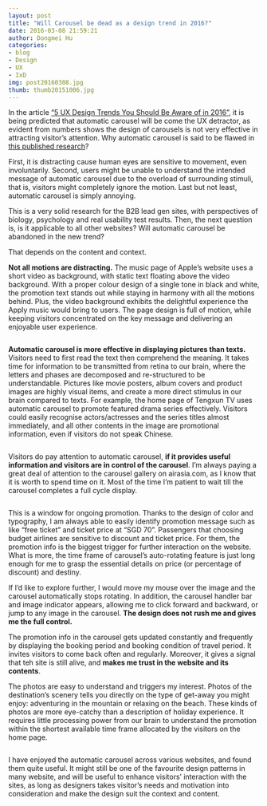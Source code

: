 ```yaml
---
layout: post
title: "Will Carousel be dead as a design trend in 2016?"
date: 2016-03-08 21:59:21
author: Dongmei Hu
categories: 
- blog
- Design
- UX
- IxD
img: post20160308.jpg
thumb: thumb20151006.jpg
---
```


In the article <a href="https://www.elegantthemes.com/blog/resources/5-ux-design-trends-you-should-be-aware-of-in-2016" target="_blank">“5 UX Design Trends You Should Be Aware of in 2016”</a>, it is being predicted that automatic carousel will be come the UX detractor, as evident from numbers shows the design of carousels is not very effective in attracting visitor’s attention. Why automatic carousel is said to be flawed in <a href="http://www.market8.net/b2b-web-design-and-inbound-marketing-blog/why-automatic-carousels-suck-and-must-be-eliminated-from-your-homepage" target="_blank">this published research</a>? <!--more-->

First, it is distracting cause human eyes are sensitive to movement, even involuntarily. Second, users might be unable to understand the intended message of automatic carousel due to the overload of surrounding stimuli, that is, visitors might completely ignore the motion. Last but not least, automatic carousel is simply annoying. 

This is a very solid research for the B2B lead gen sites, with perspectives of biology, psychology and real usability test results. Then, the next question is, is it applicable to all other websites? Will automatic carousel be abandoned in the new trend?

That depends on the content and context.

<b>Not all motions are distracting.</b> The music page of Apple’s website uses a short video as background, with static text floating above the video background. With a proper colour design of a single tone in black and white, the promotion text stands out while staying in harmony with all the motions behind. Plus, the video background exhibits the delightful experience the Apply music would bring to users. The page design is full of motion, while keeping visitors concentrated on the key message and delivering an enjoyable user experience. 
<div class="img_row">
    <img class="col one" src="{{ site.baseurl }}/assets/img/blog/2016-03-08/carousel_1.jpg" alt="" title="Background Video on Apply Music Website"/>    
</div>

<b>Automatic carousel is more effective in displaying pictures than texts.</b> Visitors need to first read the text then comprehend the meaning. It takes time for information to be transmitted from retina to our brain, where the letters and phases are decomposed and re-structured to be understandable. Pictures like movie posters, album covers and product images are highly visual items, and create a more direct stimulus in our brain compared to texts. For example, the home page of Tengxun TV uses automatic carousel to promote featured drama series effectively. Visitors could easily recognise actors/actresses and the series titles almost immediately, and all other contents in the image are promotional information, even if visitors do not speak Chinese. 

<div class="img_row">
    <img class="col one" src="{{ site.baseurl }}/assets/img/blog/2016-03-08/carousel_2.jpg" alt="" title="Automatic Carousel on Tengxu TV Website Home Page"/>    
</div>

Visitors do pay attention to automatic carousel, <b>if it provides useful information and visitors are in control of the carousel</b>. I’m always paying a great deal of attention to the carousel gallery on airasia.com, as I know that it is worth to spend time on it. Most of the time I’m patient to wait till the carousel completes a full cycle display. 

<div class="img_row">
    <img class="col one" src="{{ site.baseurl }}/assets/img/blog/2016-03-08/carousel_3.jpg" alt="" title="Automatic Carousel on Airasia Airline Website Home Page"/>    
</div>

This is a window for ongoing promotion. Thanks to the design of color and typography, I am always able to easily identify promotion message such as like “free ticket” and ticket price at “SGD 70”. Passengers that choosing budget airlines are sensitive to discount and ticket price. For them, the promotion info is the biggest trigger for further interaction on the website. What is more, the time frame of carousel’s auto-rotating feature is just long enough for me to grasp the essential details on price (or percentage of discount) and destiny.

If I’d like to explore further, I would move my mouse over the image and the carousel automatically stops rotating. In addition, the carousel handler bar and image indicator appears, allowing me to click forward and backward, or jump to any image in the carousel. <b>The design does not rush me and gives me the full control.</b>

The promotion info in the carousel gets updated constantly and frequently by displaying the booking period and booking condition of travel period. It invites visitors to come back often and regularly. Moreover, it gives a signal that teh site is still alive, and <b>makes me trust in the website and its contents</b>. 

The photos are easy to understand and triggers my interest. Photos of the destination’s scenery tells you directly on the type of get-away you might enjoy: adventuring in the mountain or relaxing on the beach. These kinds of photos are more eye-catchy than a description of holiday experience. It requires little processing power from our brain to understand the promotion within the shortest available time frame allocated by the visitors on the home page. 

<div class="img_row">
    <img class="col one" src="{{ site.baseurl }}/assets/img/blog/2016-03-08/carousel_4.jpg" alt="" title="Photo of scenary in Nanning in the carousel on Tiger Airline Website"/>    
</div>
<div class="img_row">
    <img class="col one" src="{{ site.baseurl }}/assets/img/blog/2016-03-08/carousel_5.jpg" alt="" title="Photo of scenary in Phuket in the carousel on Tiger Airline Website"/>    
</div>

I have enjoyed the automatic carousel across various websites, and found them quite useful. It might still be one of the favourite design patterns in many website, and will be useful to enhance visitors’ interaction with the sites, as long as designers takes visitor’s needs and motivation into consideration and make the design suit the context and content.
